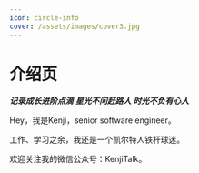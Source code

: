 ```yaml
---
icon: circle-info
cover: /assets/images/cover3.jpg
---
```


# 介绍页

***记录成长进阶点滴***
***星光不问赶路人***
***时光不负有心人***


Hey，我是Kenji，senior software engineer。

工作、学习之余，我还是一个凯尔特人铁杆球迷。

欢迎关注我的微信公众号：KenjiTalk。

